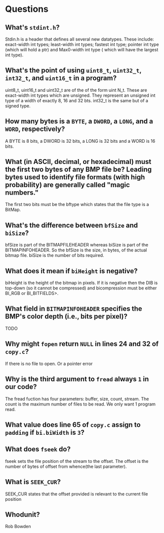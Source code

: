 # Questions

## What's `stdint.h`?

 Stdin.h is a header that defines all several new datatypes. These include: exact-width int types; least-width int types; fastest int type; pointer int type (which will hold a ptr) and Max0-width int type ( which will have the largest int type).

## What's the point of using `uint8_t`, `uint32_t`, `int32_t`, and `uint16_t` in a program?

uint8_t, uint16_t and  uint32_t are of the of the form uint N_t. These are exact-width int types which are unsigned. They represent an unsigned int type of a width of exactly 8, 16 and 32 bts. int32_t is the same but of a signed type.

## How many bytes is a `BYTE`, a `DWORD`, a `LONG`, and a `WORD`, respectively?

A BYTE is 8 bits, a DWORD is 32 bits, a LONG is 32 bits and a WORD is 16 bits.

## What (in ASCII, decimal, or hexadecimal) must the first two bytes of any BMP file be? Leading bytes used to identify file formats (with high probability) are generally called "magic numbers."

 The first two bits must be the bftype which states that the file type is a BitMap.

## What's the difference between `bfSize` and `biSize`?

bfSize is part of the BITMAPFILEHEADER whereas biSize is part of the BITMAPINFOHEADER. So the bfSize is the size, in bytes, of the actual bitmap file. biSize is the number of bits required.

## What does it mean if `biHeight` is negative?

 biHeight is the height of the bitmap in pixels. If it is negative then the DIB is top-down (so it cannot be compressed) and bicompression must be either BI_RGB or BI_BITFIELDS>.

## What field in `BITMAPINFOHEADER` specifies the BMP's color depth (i.e., bits per pixel)?

TODO

## Why might `fopen` return `NULL` in lines 24 and 32 of `copy.c`?

If there is no file to open. Or a pointer error

## Why is the third argument to `fread` always `1` in our code?

The fread fuction has four parameters: buffer, size, count, stream. The count is the maximum number of files to be read. We only want 1 program read.


## What value does line 65 of `copy.c` assign to `padding` if `bi.biWidth` is `3`?



## What does `fseek` do?

fseek sets the file position of the stream to the offset. The offset is the number of bytes of offset from whence(the last parameter).


## What is `SEEK_CUR`?

SEEK_CUR states that the offset provided is relevant to the current file position


## Whodunit?

Rob Bowden
